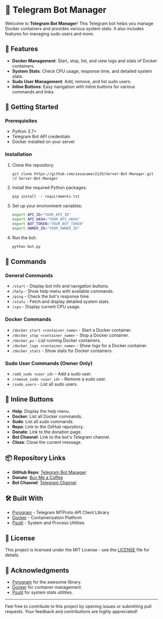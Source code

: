 # 🤖 Telegram Bot Manager

Welcome to **Telegram Bot Manager**! This Telegram bot helps you manage Docker containers and provides various system stats. It also includes features for managing sudo users and more.

## 🌟 Features

- **Docker Management**: Start, stop, list, and view logs and stats of Docker containers.
- **System Stats**: Check CPU usage, response time, and detailed system stats.
- **Sudo User Management**: Add, remove, and list sudo users.
- **Inline Buttons**: Easy navigation with inline buttons for various commands and links.

## 🚀 Getting Started

### Prerequisites

- Python 3.7+
- Telegram Bot API credentials
- Docker installed on your server

### Installation

1. Clone the repository:
    ```bash
    git clone https://github.com/zasasamar2129/Server-Bot-Manager.git
    cd Server-Bot-Manager
    ```

2. Install the required Python packages:
    ```bash
    pip install -r requirements.txt
    ```

3. Set up your environment variables:
    ```bash
    export API_ID="YOUR_API_ID"
    export API_HASH="YOUR_API_HASH"
    export BOT_TOKEN="YOUR_BOT_TOKEN"
    export OWNER_ID="YOUR_OWNER_ID"
    ```

4. Run the bot:
    ```bash
    python bot.py
    ```

## 📜 Commands

### General Commands

- `/start` - Display bot info and navigation buttons.
- `/help` - Show help menu with available commands.
- `/ping` - Check the bot's response time.
- `/stats` - Fetch and display detailed system stats.
- `/cpu` - Display current CPU usage.

### Docker Commands

- `/docker_start <container_name>` - Start a Docker container.
- `/docker_stop <container_name>` - Stop a Docker container.
- `/docker_ps` - List running Docker containers.
- `/docker_logs <container_name>` - Show logs for a Docker container.
- `/docker_stats` - Show stats for Docker containers.

### Sudo User Commands (Owner Only)

- `/add_sudo <user_id>` - Add a sudo user.
- `/remove_sudo <user_id>` - Remove a sudo user.
- `/sudo_users` - List all sudo users.

## 🔧 Inline Buttons

- **Help**: Display the help menu.
- **Docker**: List all Docker commands.
- **Sudo**: List all sudo commands.
- **Repo**: Link to the GitHub repository.
- **Donate**: Link to the donation page.
- **Bot Channel**: Link to the bot's Telegram channel.
- **Close**: Close the current message.

## 📦 Repository Links

- **GitHub Repo**: [Telegram Bot Manager](https://github.com/zasasamar2129/Server-Bot-Manager)
- **Donate**: [Buy Me a Coffee](https://www.buymeacoffee.com/zasasamar)
- **Bot Channel**: [Telegram Channel](https://t.me/Zpotify1)

## 🛠️ Built With

- [Pyrogram](https://github.com/pyrogram/pyrogram) - Telegram MTProto API Client Library
- [Docker](https://www.docker.com/) - Containerization Platform
- [Psutil](https://github.com/giampaolo/psutil) - System and Process Utilities

## 📄 License

This project is licensed under the MIT License - see the [LICENSE](LICENSE) file for details.

## 🙏 Acknowledgments

- [Pyrogram](https://github.com/pyrogram/pyrogram) for the awesome library.
- [Docker](https://www.docker.com/) for container management.
- [Psutil](https://github.com/giampaolo/psutil) for system stats utilities.

---

Feel free to contribute to this project by opening issues or submitting pull requests. Your feedback and contributions are highly appreciated!

